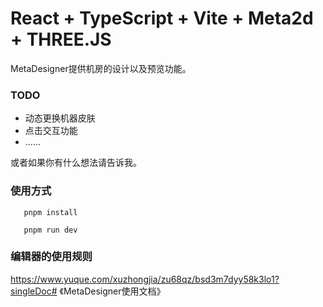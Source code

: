 # React + TypeScript + Vite + Meta2d + THREE.JS
   MetaDesigner提供机房的设计以及预览功能。

### TODO
- 动态更换机器皮肤
- 点击交互功能
- ......

或者如果你有什么想法请告诉我。


### 使用方式

```
   pnpm install

   pnpm run dev
```

### 编辑器的使用规则
https://www.yuque.com/xuzhongjia/zu68qz/bsd3m7dyy58k3lo1?singleDoc# 《MetaDesigner使用文档》